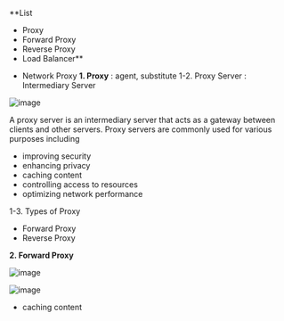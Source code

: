 **List
- Proxy
- Forward Proxy
- Reverse Proxy
- Load Balancer**

* Network Proxy
**1. Proxy**
  : agent, substitute
1-2. Proxy Server
  : Intermediary Server

![image](https://github.com/JaegyeomKim/Cloud_Kay/assets/77129961/0942c373-d833-4eb8-882d-e520384a6781)

A proxy server is an intermediary server that acts as a gateway between clients and other servers.
Proxy servers are commonly used for various purposes including 

  - improving security
  - enhancing privacy
  - caching content
  - controlling access to resources
  - optimizing network performance
  
1-3. Types of Proxy

  - Forward Proxy
  - Reverse Proxy

**2. Forward Proxy**

![image](https://github.com/JaegyeomKim/Cloud_Kay/assets/77129961/b537dc99-8f79-4f97-b58c-d0d54938cc50)

![image](https://github.com/JaegyeomKim/Cloud_Kay/assets/77129961/999a5575-7231-42c0-8ab5-28d94cd6d171)

  - caching content



